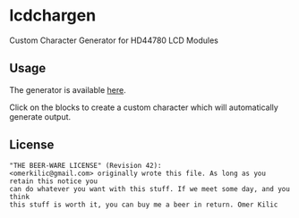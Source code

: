 lcdchargen
==========
Custom Character Generator for HD44780 LCD Modules

Usage
-----
The generator is available [here](https://allain18.github.io/lcd-library/).

Click on the blocks to create a custom character which will automatically generate output.


License
-------
    "THE BEER-WARE LICENSE" (Revision 42):
    <omerkilic@gmail.com> originally wrote this file. As long as you retain this notice you
    can do whatever you want with this stuff. If we meet some day, and you think
    this stuff is worth it, you can buy me a beer in return. Omer Kilic

